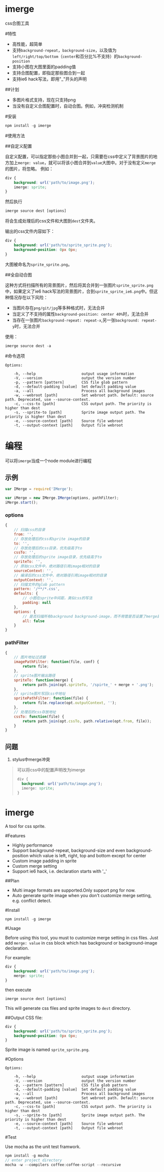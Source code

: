 imerge
======
css合图工具

#特性

* 高性能，超简单
* 支持`background-repeat`，`background-size`，以及值为`left/right/top/bottom`（`center`和百分比%不支持）的`background-position`
* 支持小图在大图里面的padding值
* 支持合图配置，即指定那些图合到一起
* 支持ie6 hack写法，即用"_"开头的声明

##计划

* 多图片格式支持，现在只支持png
* 当没有自定义合图配置时，自动合图。例如，冲突检测机制

#安装

```js
npm install -g imerge
```

#使用方法

##自定义配置

自定义配置，可以指定那些小图合并到一起，只需要在css中定义了背景图片的地方加上`merge: value`，就可以将该小图合并到`value`大图中。对于没有定义`merge`的图片，将忽略。
例如：
```css
div {
	background: url('path/to/image.png');
	imerge: sprite;
}
```
然后执行
```js
imerge source dest [options]
```
将会生成处理后的css文件和大图到`dest`文件夹。

输出的css文件内容如下：
```css
div {
	background: url('path/to/sprite_sprite.png');
	background-position: 0px 0px;
}
```
大图被命名为`sprite_sprite.png`。

##全自动合图

这种方式将扫描所有的背景图片，然后将其合并到一张图片`sprite_sprite.png`中，如果定义了ie6 hack写法的背景图片，合到`sprite_sprite_ie6.png`中。但这种情况存在以下风险：
* 当图片存在`png/git/jpg`等多种格式时，无法合并
* 当定义了不支持的属性`background-position: center 40%`时，无法合并
* 当存在一张图片`background-repeat: repeat-x`,另一张`background: repeat-y`时，无法合并

使用：
```js
imerge source dest -a
```

#命令选项
```
Options:

    -h, --help                     output usage information
    -V, --version                  output the version number
    -p, --pattern [pattern]        CSS file glob pattern
    -d, --default-padding [value]  Set default padding value
    -a, --all                      Process all background images
    -w, --webroot [path]           Set webroot path. Default: source path. Deprecated, use --source-context.
    -c, --css-to [path]            CSS output path. The priority is higher than dest
    -s, --sprite-to [path]         Sprite image output path. The priority is higher than dest
    -e, --source-context [path]    Source file webroot
    -t, --output-context [path]    Output file webroot
```

# 编程

可以将`imerge`当成一个node module进行编程

## 示例

```javascript
var IMerge = require('IMerge');

var iMerge = new IMerge.IMerge(options, pathFilter);
iMerge.start();
```

### options

```js
{
	// 扫描css的目录
	from: '',
	// 存放处理后的css和sprite image的目录
	to: '',
	// 存放处理后的css目录，优先级高于to
	cssTo: '',
	// 存放处理后的sprite image目录，优先级高于to
	spriteTo: '',
	// 原始css文件中，绝对路径引用image相对的目录
	sourceContext: '',
	// 编译后的css文件中，绝对路径引用image相对的目录
	outputContext: '',
	// 扫描文件的glob pattern
	pattern: '/**/*.css',
	defaults: {
		// 小图在sprite中间距，类似css的写法
		padding: null
	},
	options: {
		// 是否扫描所有background background-image，而不用管是否设置了merge属性
		all: false
	}
}
```

### pathFilter

```js
{
	// 图片地址过滤器
	imagePathFilter: function(file, conf) {
		return file;
	},
	// sprite图片输出路径
	spriteTo: function(merge) {
		return path.join(opt.spriteTo, '/spirte_' + merge + '.png');
	},
	// sprite图片写回css中地址
	spritePathFilter: function(file) {
		return file.replace(opt.outputContext, '');
	},
	// 处理后的css存放地址
	cssTo: function(file) {
		return path.join(opt.cssTo, path.relative(opt.from, file));
	}
}
```

## 问题

1. stylus中merge冲突

> 可以将css中的配置声明改为imerge
> ```css
> div {
>	background: url('path/to/image.png');
>	imerge: sprite;
> }
> ```


imerge
======

A tool for css sprite.

#Features

* Highly performance
* Support background-repeat, background-size and even background-position which value is left, right, top and bottom except for center
* Custom image padding in sprite
* Custom merge setting
* Support ie6 hack, i.e. declaration starts with '_'

##Plan

* Multi image formats are supported.Only support png for now.
* Auto generate sprite image when you don't customize merge setting, e.g. conflict detect.

#Install

```js
npm install -g imerge
```

#Usage

Before using this tool, you must to customize merge setting in css files. Just add `merge: value` in css block which has background or background-image declaration.

For example:
```css
div {
	background: url('path/to/image.png');
	merge: sprite;
}
```
then execute
```js
imerge source dest [options]
```
This will generate css files and sprite images to `dest` directory.

##Output
CSS file:
```css
div {
	background: url('path/to/sprite_sprite.png');
	background-position: 0px 0px;
}
```
Sprite image is named `sprite_sprite.png`.

#Options

```
Options:

    -h, --help                     output usage information
    -V, --version                  output the version number
    -p, --pattern [pattern]        CSS file glob pattern
    -d, --default-padding [value]  Set default padding value
    -a, --all                      Process all background images
    -w, --webroot [path]           Set webroot path. Default: source path. Deprecated, use --source-context.
    -c, --css-to [path]            CSS output path. The priority is higher than dest
    -s, --sprite-to [path]         Sprite image output path. The priority is higher than dest
    -e, --source-context [path]    Source file webroot
    -t, --output-context [path]    Output file webroot
```

#Test

Use mocha as the unit test framwork.

```js
npm install -g mocha
// enter project directory
mocha -w --compilers coffee:coffee-script --recursive  
```
				
